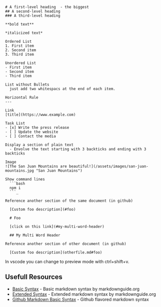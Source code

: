 ```
# A first-level heading  - the biggest
## A second-level heading
### A third-level heading

**bold text**

*italicized text*

Ordered List
1. First item
2. Second item
3. Third item

Unordered List
- First item
- Second item
- Third item

List without Bullets
  just add two whitespacs at the end of each item.

Horizontal Rule
---

Link
[title](https://www.example.com)

Task List
- [x] Write the press release
- [ ] Update the website
- [ ] Contact the media

Display a section of plain text
  - Envolve the text starting with 3 backticks and ending with 3 backticks

Image
![The San Juan Mountains are beautiful!](/assets/images/san-juan-mountains.jpg "San Juan Mountains")

Show command lines
  ```bash
  npm i
  ```_

Reference another section of the same document (in github)

  [Custom foo description](#foo)

  # Foo

  [click on this link](#my-multi-word-header)

  ## My Multi Word Header

Reference another section of other document (in github)

  [Custom foo description](otherfile.md#foo)
```

In vscode you can change to preview mode with ctrl+shift+v.

## Usefull Resources

- [Basic Syntax](https://www.markdownguide.org/basic-syntax/) - Basic markdown syntax by markdownguide.org
- [Extended Syntax](https://www.markdownguide.org/extended-syntax/) - Extended markdown syntax by markdownguide.org
- [Github Markdown Basic Syntax](https://docs.github.com/pt/get-started/writing-on-github/getting-started-with-writing-and-formatting-on-github/basic-writing-and-formatting-syntax) - Github flavored markdown syntax